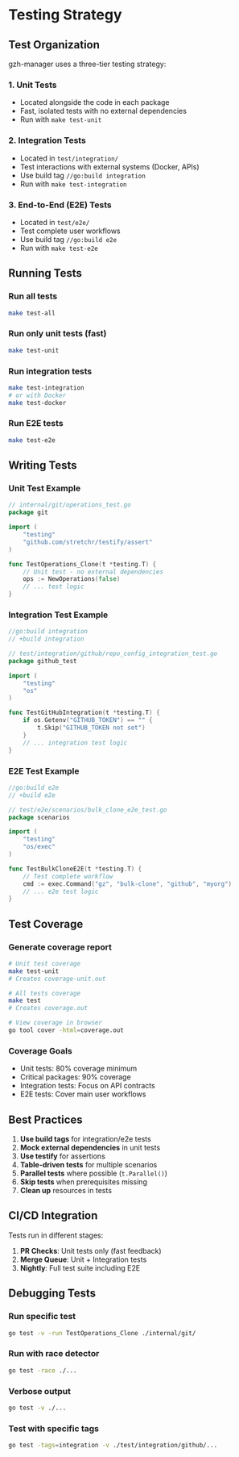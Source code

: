 # Testing Strategy

## Test Organization

gzh-manager uses a three-tier testing strategy:

### 1. Unit Tests
- Located alongside the code in each package
- Fast, isolated tests with no external dependencies
- Run with `make test-unit`

### 2. Integration Tests
- Located in `test/integration/`
- Test interactions with external systems (Docker, APIs)
- Use build tag `//go:build integration`
- Run with `make test-integration`

### 3. End-to-End (E2E) Tests
- Located in `test/e2e/`
- Test complete user workflows
- Use build tag `//go:build e2e`
- Run with `make test-e2e`

## Running Tests

### Run all tests
```bash
make test-all
```

### Run only unit tests (fast)
```bash
make test-unit
```

### Run integration tests
```bash
make test-integration
# or with Docker
make test-docker
```

### Run E2E tests
```bash
make test-e2e
```

## Writing Tests

### Unit Test Example
```go
// internal/git/operations_test.go
package git

import (
    "testing"
    "github.com/stretchr/testify/assert"
)

func TestOperations_Clone(t *testing.T) {
    // Unit test - no external dependencies
    ops := NewOperations(false)
    // ... test logic
}
```

### Integration Test Example
```go
//go:build integration
// +build integration

// test/integration/github/repo_config_integration_test.go
package github_test

import (
    "testing"
    "os"
)

func TestGitHubIntegration(t *testing.T) {
    if os.Getenv("GITHUB_TOKEN") == "" {
        t.Skip("GITHUB_TOKEN not set")
    }
    // ... integration test logic
}
```

### E2E Test Example
```go
//go:build e2e
// +build e2e

// test/e2e/scenarios/bulk_clone_e2e_test.go
package scenarios

import (
    "testing"
    "os/exec"
)

func TestBulkCloneE2E(t *testing.T) {
    // Test complete workflow
    cmd := exec.Command("gz", "bulk-clone", "github", "myorg")
    // ... e2e test logic
}
```

## Test Coverage

### Generate coverage report
```bash
# Unit test coverage
make test-unit
# Creates coverage-unit.out

# All tests coverage
make test
# Creates coverage.out

# View coverage in browser
go tool cover -html=coverage.out
```

### Coverage Goals
- Unit tests: 80% coverage minimum
- Critical packages: 90% coverage
- Integration tests: Focus on API contracts
- E2E tests: Cover main user workflows

## Best Practices

1. **Use build tags** for integration/e2e tests
2. **Mock external dependencies** in unit tests
3. **Use testify** for assertions
4. **Table-driven tests** for multiple scenarios
5. **Parallel tests** where possible (`t.Parallel()`)
6. **Skip tests** when prerequisites missing
7. **Clean up** resources in tests

## CI/CD Integration

Tests run in different stages:

1. **PR Checks**: Unit tests only (fast feedback)
2. **Merge Queue**: Unit + Integration tests
3. **Nightly**: Full test suite including E2E

## Debugging Tests

### Run specific test
```bash
go test -v -run TestOperations_Clone ./internal/git/
```

### Run with race detector
```bash
go test -race ./...
```

### Verbose output
```bash
go test -v ./...
```

### Test with specific tags
```bash
go test -tags=integration -v ./test/integration/github/...
```